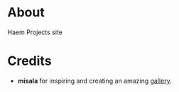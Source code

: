 # About 

Haem Projects site

# Credits

- **misala** for inspiring and creating an amazing [gallery](https://codepen.io/p0waqqatsi/pen/poXNxMY).
